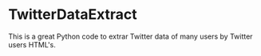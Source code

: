 # TwitterDataExtract
This is a great Python code to extrar Twitter data of many users by Twitter users HTML's.
